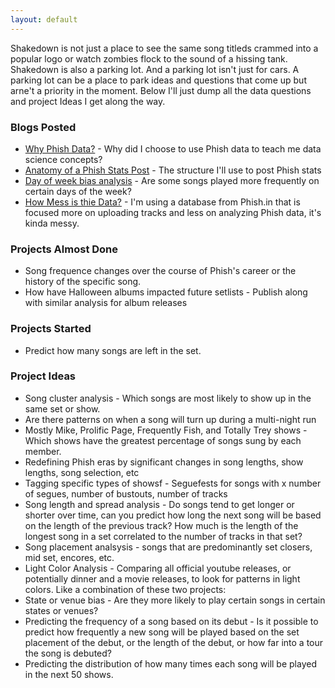 ```yaml
---
layout: default
---
```


Shakedown is not just a place to see the same song titleds crammed into a popular logo or watch zombies flock to the sound of a hissing tank.  Shakedown is also a parking lot.  And a parking lot isn't just for cars.  A parking lot can be a place to park ideas and questions that come up but arne't a priority in the moment.  Below I'll just dump all the data questions and project Ideas I get along the way.

### Blogs Posted
* [Why Phish Data?](https://jroefive.github.io/2020/04/19/Why-Phish-Data.html) - Why did I choose to use Phish data to teach me data science concepts?
* [Anatomy of a Phish Stats Post](https://jroefive.github.io/2020/05/05/Anatomy-of-a-Phish-Stats-Post.html) - The structure I'll use to post Phish stats
* [Day of week bias analysis](https://jroefive.github.io/2020/04/30/Day-Of-Week-Bias-In-Phish-Setlists.html) - Are some songs played more frequently on certain days of the week?
* [How Mess is thie Data?](https://jroefive.github.io/2020/05/01/How-Messy-Is-This-Data.html) - I'm using a database from Phish.in that is focused more on uploading tracks and less on analyzing Phish data, it's kinda messy.

### Projects Almost Done
* Song frequence changes over the course of Phish's career or the history of the specific song.
* How have Halloween albums impacted future setlists - Publish along with similar analysis for album releases

### Projects Started
* Predict how many songs are left in the set.

### Project Ideas
* Song cluster analysis - Which songs are most likely to show up in the same set or show.
* Are there patterns on when a song will turn up during a multi-night run
* Mostly Mike, Prolific Page, Frequently Fish, and Totally Trey shows - Which shows have the greatest percentage of songs sung by each member.
* Redefining Phish eras by significant changes in song lengths, show lengths, song selection, etc
* Tagging specific types of showsf - Seguefests for songs with x number of segues, number of bustouts, number of tracks
* Song length and spread analysis - Do songs tend to get longer or shorter over time, can you predict how long the next song will be based on the length of the previous track? How much is the length of the longest song in a set correlated to the number of tracks in that set?
* Song placement analsysis - songs that are predominantly set closers, mid set, encores, etc.
* Light Color Analysis - Comparing all official youtube releases, or potentially dinner and a movie releases, to look for patterns in light colors.  Like a combination of these two projects: 
* State or venue bias - Are they more likely to play certain songs in certain states or venues?
* Predicting the frequency of a song based on its debut - Is it possible to predict how frequently a new song will be played based on the set placement of the debut, or the length of the debut, or how far into a tour the song is debuted?
* Predicting the distribution of how many times each song will be played in the next 50 shows.








